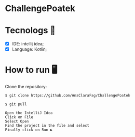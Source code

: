 # ChallengePoatek

# Tecnologs 📱 

- [x] IDE: intellij idea;
- [x] Language: Kotlin;

# How to run 🖥️


Clone the repository:

```bash
$ git clone https://github.com/AnaClaraFag/ChallengePoatek
```

```bash
$ git pull 
```


```
Open the IntelliJ Idea
Click on File
Select Open 
Find the project in the file and select
Finally click on Run ▶


```







